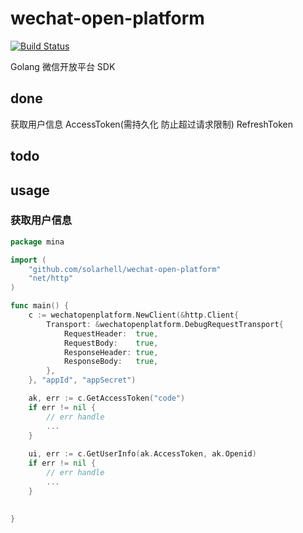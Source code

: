 # wechat-open-platform
[![Build Status](https://travis-ci.org/solarhell/wechat-open-platform.svg?branch=master)](https://travis-ci.org/solarhell/wechat-open-platform)


Golang 微信开放平台 SDK

## done
获取用户信息
AccessToken(需持久化 防止超过请求限制)
RefreshToken

## todo


## usage

### 获取用户信息
```go
package mina

import (
	"github.com/solarhell/wechat-open-platform"
	"net/http"
)

func main() {
	c := wechatopenplatform.NewClient(&http.Client{
		Transport: &wechatopenplatform.DebugRequestTransport{
			RequestHeader:  true,
			RequestBody:    true,
			ResponseHeader: true,
			ResponseBody:   true,
		},
	}, "appId", "appSecret")

	ak, err := c.GetAccessToken("code")
	if err != nil {
		// err handle
		...
	}
	
	ui, err := c.GetUserInfo(ak.AccessToken, ak.Openid)
	if err != nil {
		// err handle
		...
	}
	
	
}
```
